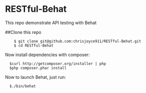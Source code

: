RESTful-Behat
=============

This repo demonstrate API testing with Behat

##Clone this repo

        $ git clone git@github.com:chrisjoyce911/RESTful-Behat.git
        $ cd RESTful-Behat


Now install dependencies with composer:

      $curl http://getcomposer.org/installer | php
      $php composer.phar install


Now to launch Behat, just run:

      $./bin/behat
